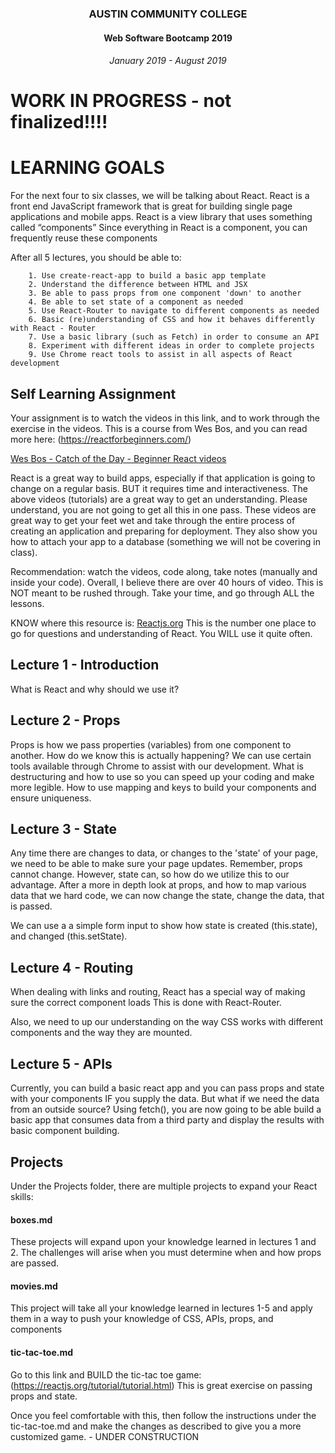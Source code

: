 <center>

### AUSTIN COMMUNITY COLLEGE 
#### Web Software Bootcamp 2019
###### January 2019 - August 2019

</center>

# WORK IN PROGRESS - not finalized!!!!

# LEARNING GOALS

For the next four to six classes, we will be talking about React.
React is a front end JavaScript framework that is great for building single page applications and mobile apps.
React is a view library that uses something called “components”
Since everything in React is a component, you can frequently reuse these components

After all 5 lectures, you should be able to:

		1. Use create-react-app to build a basic app template
		2. Understand the difference between HTML and JSX
		3. Be able to pass props from one component 'down' to another
		4. Be able to set state of a component as needed
		5. Use React-Router to navigate to different components as needed
		6. Basic (re)understanding of CSS and how it behaves differently with React - Router
		7. Use a basic library (such as Fetch) in order to consume an API
		8. Experiment with different ideas in order to complete projects
		9. Use Chrome react tools to assist in all aspects of React development
		

## Self Learning Assignment

Your assignment is to watch the videos in this link, and to work through the exercise in the videos. 
This is a course from Wes Bos, and you can read more here: (https://reactforbeginners.com/)

[Wes Bos - Catch of the Day - Beginner React videos](https://drive.google.com/drive/folders/1m8D3P06JUnga_5s4h0x23GOaPxDs-Ppa?usp=sharing)

React is a great way to build apps, especially if that application is going to change on a regular basis.
BUT it requires time and interactiveness. The above videos (tutorials) are a great way to get an understanding.
Please understand, you are not going to get all this in one pass. 
These videos are great way to get your feet wet and take through the entire process of creating an application and preparing for deployment.
They also show you how to attach your app to a database (something we will not be covering in class).

Recommendation: watch the videos, code along, take notes (manually and inside your code).
Overall, I believe there are over 40 hours of video. This is NOT meant to be rushed through.
Take your time, and go through ALL the lessons. 

KNOW where this resource is: [Reactjs.org](https://reactjs.org)  This is the number one place to go for questions and understanding of React.
You WILL use it quite often.



## Lecture 1 - Introduction

What is React and why should we use it?

## Lecture 2 - Props

Props is how we pass properties (variables) from one component to another. How do we know this is actually
happening? We can use certain tools available through Chrome to assist with our development.
What is destructuring and how to use so you can speed up your coding and make more legible.
How to use mapping and keys to build your components and ensure uniqueness.

## Lecture 3 - State

Any time there are changes to data,  or changes to the 'state' of your page, we need to be able to make sure your page updates.
Remember, props cannot change. However, state can, so how do we utilize this to our advantage.
After a more in depth look at props, and how to map various data that we hard code, we can now change the state,
change the data, that is passed.

We can use a a simple form input to show how state is created (this.state), and changed (this.setState).

## Lecture 4 - Routing

When dealing with links and routing, React has a special way of making sure the correct component loads
This is done with React-Router.

Also, we need to up our understanding on the way CSS works with different components and the way they are mounted.

## Lecture 5 - APIs

Currently, you can build a basic react app and you can pass props and state with your components IF you supply the data.
But what if we need the data from an outside source? 
Using fetch(), you are now going to be able build a basic app that consumes data from a third party
and display the results with basic component building.

## Projects

Under the Projects folder, there are multiple projects to expand your React skills:

#### boxes.md

These projects will expand upon your knowledge learned in lectures 1 and 2. 
The challenges will arise when you must determine when and how props are passed.

#### movies.md

This project will take all your knowledge learned in lectures 1-5 and apply them in a way to push your
knowledge of CSS, APIs, props, and components


#### tic-tac-toe.md 

Go to this link and BUILD the tic-tac toe game: (https://reactjs.org/tutorial/tutorial.html)
This is great exercise on passing props and state.

Once you feel comfortable with this, then follow the instructions under the tic-tac-toe.md and 
make the changes as described to give you a more customized game. - UNDER CONSTRUCTION

